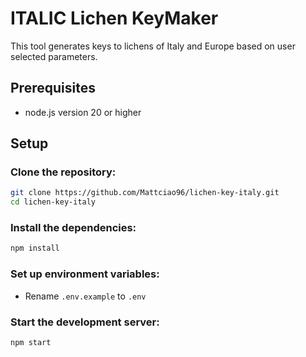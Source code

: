 # ITALIC Lichen KeyMaker

This tool generates keys to lichens of Italy and Europe based on user selected parameters.

## Prerequisites

- node.js version 20 or higher

## Setup

### Clone the repository:
```bash
git clone https://github.com/Mattciao96/lichen-key-italy.git
cd lichen-key-italy
```
### Install the dependencies:
```bash
npm install
```
### Set up environment variables:
- Rename `.env.example` to `.env`

### Start the development server:
```bash
npm start
```